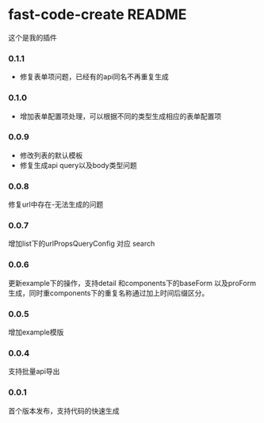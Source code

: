 # fast-code-create README

这个是我的插件


### 0.1.1
- 修复表单项问题，已经有的api同名不再重复生成

### 0.1.0
- 增加表单配置项处理，可以根据不同的类型生成相应的表单配置项

### 0.0.9
- 修改列表的默认模板
- 修复生成api query以及body类型问题

### 0.0.8
修复url中存在-无法生成的问题
### 0.0.7
增加list下的urlPropsQueryConfig 对应 search

### 0.0.6
更新example下的操作，支持detail 和components下的baseForm 以及proForm生成，同时重components下的重复名称通过加上时间后缀区分。

### 0.0.5
增加example模版

### 0.0.4
支持批量api导出

### 0.0.1

首个版本发布，支持代码的快速生成